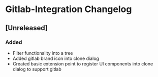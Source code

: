 <!-- Keep a Changelog guide -> https://keepachangelog.com -->

# Gitlab-Integration Changelog

## [Unreleased]

### Added

- Filter functionality into a tree
- Added gitlab brand icon into clone dialog
- Created basic extension point to register UI components into clone dialog to support gitlab
